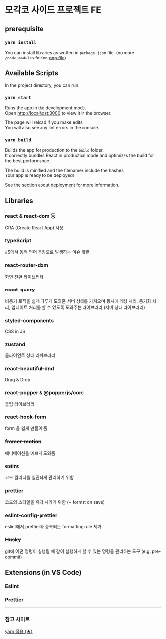 # 모각코 사이드 프로젝트 FE

## prerequisite

### `yarn install`

You can install libraries as written in `package.json` file.
(no more `/node_modules` folder. [pnp file](https://toss.tech/article/node-modules-and-yarn-berry))

## Available Scripts

In the project directory, you can run:

### `yarn start`

Runs the app in the development mode.\
Open [http://localhost:3000](http://localhost:3000) to view it in the browser.

The page will reload if you make edits.\
You will also see any lint errors in the console.

### `yarn build`

Builds the app for production to the `build` folder.\
It correctly bundles React in production mode and optimizes the build for the best performance.

The build is minified and the filenames include the hashes.\
Your app is ready to be deployed!

See the section about [deployment](https://facebook.github.io/create-react-app/docs/deployment) for more information.

## Libraries

### react & react-dom 등

CRA (Create React App) 사용

### typeScript

JS에서 동적 언어 특징으로 발생하는 이슈 해결

### react-router-dom

화면 전환 라이브러리

### react-query

비동기 로직을 쉽게 다루게 도와줌
서버 상태를 가져오며 동시에 캐싱 처리, 동기화 처리, 업데이트 처리를 할 수 있도록 도와주는 라이브러리 (서버 상태 라이브러리)

### styled-components

CSS in JS

### zustand

클라이언트 상태 라이브러리

### react-beautiful-dnd

Drag & Drop

### react-popper & @popperjs/core

툴팁 라이브러리

### ~~react-hook-form~~

form 을 쉽게 만들어 줌

### ~~framer-motion~~

애니메이션을 예쁘게 도와줌

### eslint

코드 퀄리티를 일관되게 관리하기 위함

### prettier

코드의 스타일을 유지 시키기 위함 (+ format on save)

### eslint-config-prettier

eslint에서 prettier와 중복되는 formatting rule 제거

### ~~Husky~~

git에 어떤 명령이 실행될 때 같이 실행하게 할 수 있는 명령을 관리하는 도구 (e.g. pre-commit)

## Extensions (in VS Code)

### Eslint

### Prettier

---

### 참고 사이트

[yarn 적용 (★)](https://kasterra.github.io/setting-yarn-berry/)
